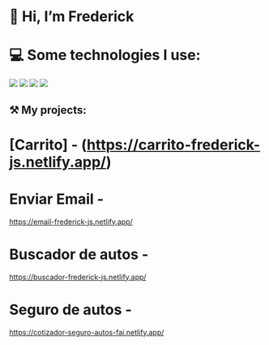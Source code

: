# 👋 Hi, I’m Frederick

# 💻 Some technologies I use:

![](https://img.shields.io/badge/javascript-%23323330.svg?style=for-the-badge&logo=javascript&logoColor=%23F7DF1E)
![](https://img.shields.io/badge/html5-%23E34F26.svg?style=for-the-badge&logo=html5&logoColor=white)
![](https://img.shields.io/badge/css3-%231572B6.svg?style=for-the-badge&logo=css3&logoColor=white)
![](https://img.shields.io/badge/tailwindcss-%2338B2AC.svg?style=for-the-badge&logo=tailwind-css&logoColor=white)

## ⚒️ My projects:

# [Carrito] - (https://carrito-frederick-js.netlify.app/)

# Enviar Email -

https://email-frederick-js.netlify.app/

# Buscador de autos -

https://buscador-frederick-js.netlify.app/

# Seguro de autos -

https://cotizador-seguro-autos-fai.netlify.app/

